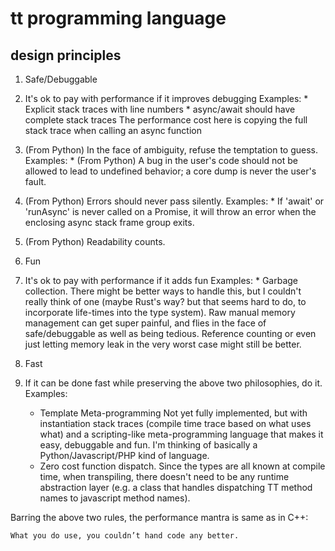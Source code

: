 # tt programming language


## design principles

1. Safe/Debuggable
  1. It's ok to pay with performance if it improves debugging
    Examples:
    * Explicit stack traces with line numbers
    * async/await should have complete stack traces
      The performance cost here is copying the full stack trace
      when calling an async function
  2. (From Python) In the face of ambiguity, refuse the temptation to guess.
    Examples:
    * (From Python) A bug in the user's code should not be allowed to lead to
       undefined behavior; a core dump is never the user's fault.
  3. (From Python) Errors should never pass silently.
    Examples:
    * If 'await' or 'runAsync' is never called on a Promise, it will
      throw an error when the enclosing async stack frame group exits.
  4. (From Python) Readability counts.

2. Fun
  1. It's ok to pay with performance if it adds fun
    Examples:
    * Garbage collection. There might be better ways to handle this,
      but I couldn't really think of one (maybe Rust's way? but that seems
      hard to do, to incorporate life-times into the type system).
      Raw manual memory management can get super painful, and flies in
      the face of safe/debuggable as well as being tedious.
      Reference counting or even just letting memory leak in the very
      worst case might still be better.

3. Fast
  1. If it can be done fast while preserving the above two philosophies,
     do it.
     Examples:
     * Template Meta-programming
       Not yet fully implemented, but with instantiation stack traces
       (compile time trace based on what uses what) and a scripting-like
       meta-programming language that makes it easy, debuggable and fun.
       I'm thinking of basically a Python/Javascript/PHP kind of language.
     * Zero cost function dispatch.
       Since the types are all known at compile time, when transpiling,
       there doesn't need to be any runtime abstraction layer (e.g.
       a class that handles dispatching TT method names to javascript
       method names).


  Barring the above two rules, the performance mantra is same as in C++:

    What you do use, you couldn’t hand code any better.
